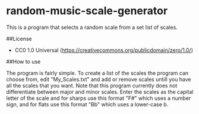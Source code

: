 random-music-scale-generator
============================

This is a program that selects a random scale from a set list of scales.

##License
- CC0 1.0 Universal (https://creativecommons.org/publicdomain/zero/1.0/)

##How to use

The program is fairly simple. To create a list of the scales the program can choose from, edit "My_Scales.txt" and add or remove scales untill you have all the scales that you want. Note that this program currently does not differentiate between major and minor scales. Enter the scales as the capital letter of the scale and for sharps use this format "F#" which uses a number sign, and for flats use this format "Bb" which uses a lower-case b.
